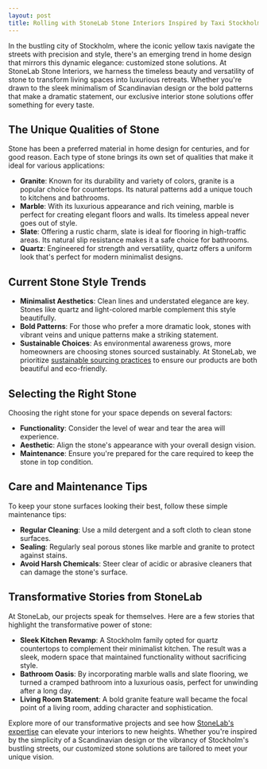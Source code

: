 ```yaml
---
layout: post
title: Rolling with StoneLab Stone Interiors Inspired by Taxi Stockholm
---
```



In the bustling city of Stockholm, where the iconic yellow taxis navigate the streets with precision and style, there's an emerging trend in home design that mirrors this dynamic elegance: customized stone solutions. At StoneLab Stone Interiors, we harness the timeless beauty and versatility of stone to transform living spaces into luxurious retreats. Whether you're drawn to the sleek minimalism of Scandinavian design or the bold patterns that make a dramatic statement, our exclusive interior stone solutions offer something for every taste.

## The Unique Qualities of Stone

Stone has been a preferred material in home design for centuries, and for good reason. Each type of stone brings its own set of qualities that make it ideal for various applications:

- **Granite**: Known for its durability and variety of colors, granite is a popular choice for countertops. Its natural patterns add a unique touch to kitchens and bathrooms.
- **Marble**: With its luxurious appearance and rich veining, marble is perfect for creating elegant floors and walls. Its timeless appeal never goes out of style.
- **Slate**: Offering a rustic charm, slate is ideal for flooring in high-traffic areas. Its natural slip resistance makes it a safe choice for bathrooms.
- **Quartz**: Engineered for strength and versatility, quartz offers a uniform look that's perfect for modern minimalist designs.

## Current Stone Style Trends

- **Minimalist Aesthetics**: Clean lines and understated elegance are key. Stones like quartz and light-colored marble complement this style beautifully.
- **Bold Patterns**: For those who prefer a more dramatic look, stones with vibrant veins and unique patterns make a striking statement.
- **Sustainable Choices**: As environmental awareness grows, more homeowners are choosing stones sourced sustainably. At StoneLab, we prioritize [sustainable sourcing practices](https://stonelab.se) to ensure our products are both beautiful and eco-friendly.

## Selecting the Right Stone

Choosing the right stone for your space depends on several factors:

- **Functionality**: Consider the level of wear and tear the area will experience.
- **Aesthetic**: Align the stone's appearance with your overall design vision.
- **Maintenance**: Ensure you're prepared for the care required to keep the stone in top condition.

## Care and Maintenance Tips

To keep your stone surfaces looking their best, follow these simple maintenance tips:

- **Regular Cleaning**: Use a mild detergent and a soft cloth to clean stone surfaces.
- **Sealing**: Regularly seal porous stones like marble and granite to protect against stains.
- **Avoid Harsh Chemicals**: Steer clear of acidic or abrasive cleaners that can damage the stone's surface.

## Transformative Stories from StoneLab

At StoneLab, our projects speak for themselves. Here are a few stories that highlight the transformative power of stone:

- **Sleek Kitchen Revamp**: A Stockholm family opted for quartz countertops to complement their minimalist kitchen. The result was a sleek, modern space that maintained functionality without sacrificing style.
- **Bathroom Oasis**: By incorporating marble walls and slate flooring, we turned a cramped bathroom into a luxurious oasis, perfect for unwinding after a long day.
- **Living Room Statement**: A bold granite feature wall became the focal point of a living room, adding character and sophistication.

Explore more of our transformative projects and see how [StoneLab's expertise](https://stonelab.se) can elevate your interiors to new heights. Whether you're inspired by the simplicity of a Scandinavian design or the vibrancy of Stockholm's bustling streets, our customized stone solutions are tailored to meet your unique vision.